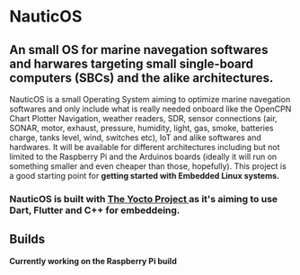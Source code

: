 

# NauticOS

## An small OS for marine navegation softwares and harwares targeting small single-board computers (SBCs) and the alike architectures.


NauticOS is a small Operating System aiming to optimize marine navegation softwares and only include what is really needed onboard like the OpenCPN Chart Plotter Navigation, weather readers, SDR, sensor connections (air, SONAR, motor, exhaust, pressure, humidity, light, gas, smoke, batteries charge, tanks level, wind, switches etc), IoT and alike softwares and hardwares. It will be available for different architectures including but not limited to the Raspberry Pi and the Arduinos boards (ideally it will run on something smaller and even cheaper than those, hopefully). This project is a good starting point for **getting started with Embedded Linux systems.**


### NauticOS is built with [The Yocto Project ](https://www.yoctoproject.org/) as it's aiming to use Dart, Flutter and C++ for embeddeing.


## Builds 

**Currently working on the Raspberry Pi build**


